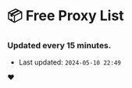 # :package: Free Proxy List
### Updated every 15 minutes.

- Last updated: `2024-05-10 22:49`

:heart:
